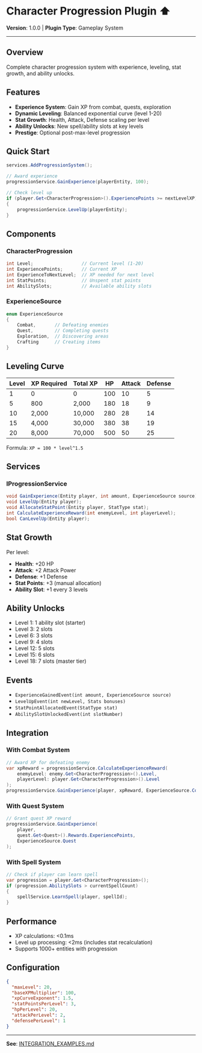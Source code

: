 # Character Progression Plugin ⬆️

**Version**: 1.0.0 | **Plugin Type**: Gameplay System

---

## Overview

Complete character progression system with experience, leveling, stat growth, and ability unlocks.

## Features

- **Experience System**: Gain XP from combat, quests, exploration
- **Dynamic Leveling**: Balanced exponential curve (level 1-20)
- **Stat Growth**: Health, Attack, Defense scaling per level
- **Ability Unlocks**: New spell/ability slots at key levels
- **Prestige**: Optional post-max-level progression

## Quick Start

```csharp
services.AddProgressionSystem();

// Award experience
progressionService.GainExperience(playerEntity, 100);

// Check level up
if (player.Get<CharacterProgression>().ExperiencePoints >= nextLevelXP)
{
    progressionService.LevelUp(playerEntity);
}
```

## Components

### CharacterProgression

```csharp
int Level;                  // Current level (1-20)
int ExperiencePoints;       // Current XP
int ExperienceToNextLevel;  // XP needed for next level
int StatPoints;             // Unspent stat points
int AbilitySlots;           // Available ability slots
```

### ExperienceSource

```csharp
enum ExperienceSource
{
    Combat,       // Defeating enemies
    Quest,        // Completing quests
    Exploration,  // Discovering areas
    Crafting      // Creating items
}
```

## Leveling Curve

| Level | XP Required | Total XP | HP | Attack | Defense |
|-------|------------|----------|-----|--------|---------|
| 1     | 0          | 0        | 100 | 10     | 5       |
| 5     | 800        | 2,000    | 180 | 18     | 9       |
| 10    | 2,000      | 10,000   | 280 | 28     | 14      |
| 15    | 4,000      | 30,000   | 380 | 38     | 19      |
| 20    | 8,000      | 70,000   | 500 | 50     | 25      |

Formula: `XP = 100 * level^1.5`

## Services

### IProgressionService

```csharp
void GainExperience(Entity player, int amount, ExperienceSource source);
void LevelUp(Entity player);
void AllocateStatPoint(Entity player, StatType stat);
int CalculateExperienceReward(int enemyLevel, int playerLevel);
bool CanLevelUp(Entity player);
```

## Stat Growth

Per level:

- **Health**: +20 HP
- **Attack**: +2 Attack Power
- **Defense**: +1 Defense
- **Stat Points**: +3 (manual allocation)
- **Ability Slot**: +1 every 3 levels

## Ability Unlocks

- Level 1: 1 ability slot (starter)
- Level 3: 2 slots
- Level 6: 3 slots
- Level 9: 4 slots
- Level 12: 5 slots
- Level 15: 6 slots
- Level 18: 7 slots (master tier)

## Events

- `ExperienceGainedEvent(int amount, ExperienceSource source)`
- `LevelUpEvent(int newLevel, Stats bonuses)`
- `StatPointAllocatedEvent(StatType stat)`
- `AbilitySlotUnlockedEvent(int slotNumber)`

## Integration

### With Combat System

```csharp
// Award XP for defeating enemy
var xpReward = progressionService.CalculateExperienceReward(
    enemyLevel: enemy.Get<CharacterProgression>().Level,
    playerLevel: player.Get<CharacterProgression>().Level
);
progressionService.GainExperience(player, xpReward, ExperienceSource.Combat);
```

### With Quest System

```csharp
// Grant quest XP reward
progressionService.GainExperience(
    player,
    quest.Get<Quest>().Rewards.ExperiencePoints,
    ExperienceSource.Quest
);
```

### With Spell System

```csharp
// Check if player can learn spell
var progression = player.Get<CharacterProgression>();
if (progression.AbilitySlots > currentSpellCount)
{
    spellService.LearnSpell(player, spellId);
}
```

## Performance

- XP calculations: <0.1ms
- Level up processing: <2ms (includes stat recalculation)
- Supports 1000+ entities with progression

## Configuration

```json
{
  "maxLevel": 20,
  "baseXPMultiplier": 100,
  "xpCurveExponent": 1.5,
  "statPointsPerLevel": 3,
  "hpPerLevel": 20,
  "attackPerLevel": 2,
  "defensePerLevel": 1
}
```

---

**See**: [INTEGRATION_EXAMPLES.md](INTEGRATION_EXAMPLES.md)
